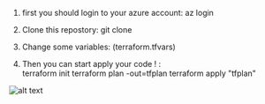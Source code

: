 1.  first you should login to your azure account:
    az login

2.  Clone this repostory:
    git clone 

3.   Change some variables:
     (terraform.tfvars)
     
5.  Then you can start   apply your code ! :    
    terraform init
    terraform plan -out=tfplan
    terraform apply "tfplan"


![alt text](http://url/to/Azure.png)
